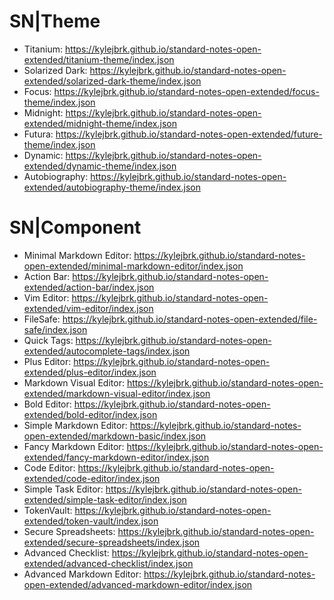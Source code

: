 # SN|Theme
- Titanium: https://kylejbrk.github.io/standard-notes-open-extended/titanium-theme/index.json
- Solarized Dark: https://kylejbrk.github.io/standard-notes-open-extended/solarized-dark-theme/index.json
- Focus: https://kylejbrk.github.io/standard-notes-open-extended/focus-theme/index.json
- Midnight: https://kylejbrk.github.io/standard-notes-open-extended/midnight-theme/index.json
- Futura: https://kylejbrk.github.io/standard-notes-open-extended/future-theme/index.json
- Dynamic: https://kylejbrk.github.io/standard-notes-open-extended/dynamic-theme/index.json
- Autobiography: https://kylejbrk.github.io/standard-notes-open-extended/autobiography-theme/index.json
# SN|Component
- Minimal Markdown Editor: https://kylejbrk.github.io/standard-notes-open-extended/minimal-markdown-editor/index.json
- Action Bar: https://kylejbrk.github.io/standard-notes-open-extended/action-bar/index.json
- Vim Editor: https://kylejbrk.github.io/standard-notes-open-extended/vim-editor/index.json
- FileSafe: https://kylejbrk.github.io/standard-notes-open-extended/file-safe/index.json
- Quick Tags: https://kylejbrk.github.io/standard-notes-open-extended/autocomplete-tags/index.json
- Plus Editor: https://kylejbrk.github.io/standard-notes-open-extended/plus-editor/index.json
- Markdown Visual Editor: https://kylejbrk.github.io/standard-notes-open-extended/markdown-visual-editor/index.json
- Bold Editor: https://kylejbrk.github.io/standard-notes-open-extended/bold-editor/index.json
- Simple Markdown Editor: https://kylejbrk.github.io/standard-notes-open-extended/markdown-basic/index.json
- Fancy Markdown Editor: https://kylejbrk.github.io/standard-notes-open-extended/fancy-markdown-editor/index.json
- Code Editor: https://kylejbrk.github.io/standard-notes-open-extended/code-editor/index.json
- Simple Task Editor: https://kylejbrk.github.io/standard-notes-open-extended/simple-task-editor/index.json
- TokenVault: https://kylejbrk.github.io/standard-notes-open-extended/token-vault/index.json
- Secure Spreadsheets: https://kylejbrk.github.io/standard-notes-open-extended/secure-spreadsheets/index.json
- Advanced Checklist: https://kylejbrk.github.io/standard-notes-open-extended/advanced-checklist/index.json
- Advanced Markdown Editor: https://kylejbrk.github.io/standard-notes-open-extended/advanced-markdown-editor/index.json